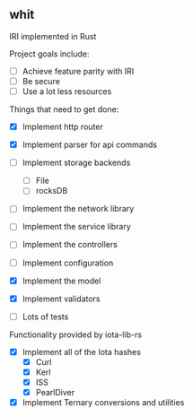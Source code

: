 ## whit
IRI implemented in Rust 

Project goals include:

- [ ] Achieve feature parity with IRI
- [ ] Be secure
- [ ] Use a lot less resources

Things that need to get done:
- [x] Implement http router
- [x] Implement parser for api commands

- [ ] Implement storage backends
  - [ ] File
  - [ ] rocksDB
- [ ] Implement the network library
- [ ] Implement the service library
- [ ] Implement the controllers
- [ ] Implement configuration
- [x] Implement the model
- [x] Implement validators
- [ ] Lots of tests

Functionality provided by iota-lib-rs
- [x] Implement all of the Iota hashes
  - [x] Curl
  - [x] Kerl
  - [x] ISS
  - [x] PearlDiver
- [x] Implement Ternary conversions and utilities
